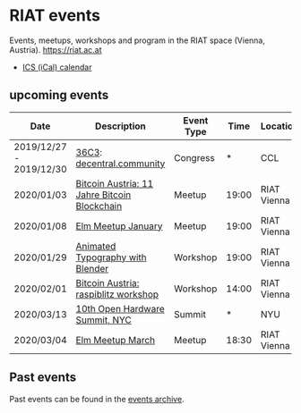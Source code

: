 [ics (ical) calendar]: https://calendar.google.com/calendar/ical/riat.at_nst52qhk2fca3u8dvhce8pepbg%40group.calendar.google.com/public/basic.ics "Online subscription to events by the RIAT Institute. Crypto, Blockchain, DLT"
[riat website]: https://riat.ac.at
[riat activities archive]: https://riat.at/activities
[eventbrite page]: https://www.eventbrite.com/o/riat-academy-10768509578 "RIAT academy eventbrite page"
[pdf overview & print event calendar]: https://github.com/parasew/riat-events/raw/master/assets/2019-04-RIAT_program_PDF_calendar_2019.pdf
[events archive]: https://github.com/parasew/riat-events/tree/master/archive

# RIAT events

Events, meetups, workshops and program in the RIAT space (Vienna, Austria). https://riat.ac.at

- [ICS (iCal) calendar]

## upcoming events

| Date                    | Description                                                                                                                                                                                                                                  | Event Type | Time  | Location    | City     | Country     | ISO |
| ----------------------- | -------------------------------------------------------------------------------------------------------------------------------------------------------------------------------------------------------------------------------------------- | ---------- | ----- | ----------- | -------- | ----------- | --- |
| 2019/12/27 - 2019/12/30 | [36C3](https://36c3.info): [decentral.community](https://decentral.community)                                                                                                                                                                | Congress   | \*    | CCL         | Leipzig  | Germany     | DE  |
| 2020/01/03              | [Bitcoin Austria: 11 Jahre Bitcoin Blockchain](https://www.meetup.com/Bitcoin-Austria/events/264931723/)                                                                                                                                     | Meetup     | 19:00 | RIAT Vienna | Vienna   | Austria     | AT  |
| 2020/01/08              | [Elm Meetup January](https://www.meetup.com/Vienna-Elm-Meetup/events/266979403/)                                                                                                                                                             | Meetup     | 19:00 | RIAT Vienna | Vienna   | Austria     | AT  |
| 2020/01/29              | [Animated Typography with Blender](https://www.meetup.com/vienna-libre-media/events/266903048/)                                                                                                                                              | Workshop   | 19:00 | RIAT Vienna | Vienna   | Austria     | AT  |
| 2020/02/01              | [Bitcoin Austria: raspiblitz workshop](https://www.meetup.com/Bitcoin-Austria/events/266924962/)                                                                                                                                             | Workshop   | 14:00 | RIAT Vienna | Vienna   | Austria     | AT  |
| 2020/03/13              | [10th Open Hardware Summit, NYC](https://twitter.com/ohsummit/status/1145713168498511872)                                                                                                                                                    | Summit     | \*    | NYU         | New York | USA         | US  |
| 2020/03/04              | [Elm Meetup March](https://www.meetup.com/Vienna-Elm-Meetup/events/268211606/)                                                                                                                                                               | Meetup     | 18:30 | RIAT Vienna | Vienna   | Austria     | AT  |

## Past events

Past events can be found in the [events archive].
